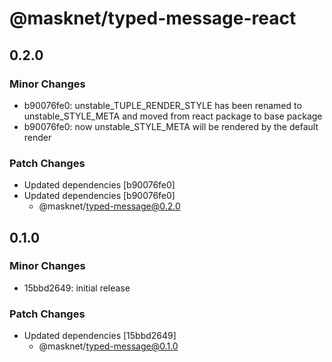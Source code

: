 # @masknet/typed-message-react

## 0.2.0

### Minor Changes

-   b90076fe0: unstable_TUPLE_RENDER_STYLE has been renamed to unstable_STYLE_META and moved from react package to base package
-   b90076fe0: now unstable_STYLE_META will be rendered by the default render

### Patch Changes

-   Updated dependencies [b90076fe0]
-   Updated dependencies [b90076fe0]
    -   @masknet/typed-message@0.2.0

## 0.1.0

### Minor Changes

-   15bbd2649: initial release

### Patch Changes

-   Updated dependencies [15bbd2649]
    -   @masknet/typed-message@0.1.0
